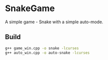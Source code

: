 # SnakeGame
A simple game - Snake with a simple auto-mode.
## Build
``` bash
g++ game_win.cpp -o snake -lcurses
g++ auto_win.cpp -o auto-snake -lcurses
```

